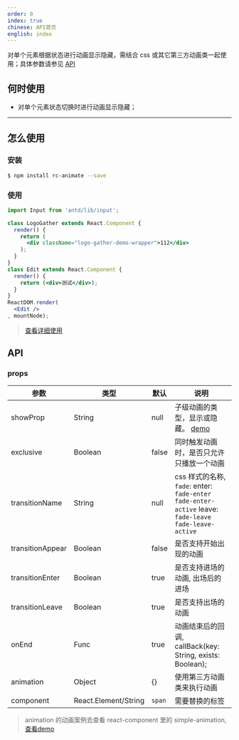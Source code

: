```yaml
---
order: 0
index: true
chinese: API首页
english: index
---
```


对单个元素根据状态进行动画显示隐藏，需结合 css 或其它第三方动画类一起使用；具体参数请参见 [API](/api/animate)

## 何时使用

- 对单个元素状态切换时进行动画显示隐藏；

---

## 怎么使用

### 安装

```bash
$ npm install rc-animate --save
```

### 使用

```jsx harmony
import Input from 'antd/lib/input';

class LogoGather extends React.Component {
  render() {
    return (
      <div className="logo-gather-demo-wrapper">112</div>
    );
  }
}
class Edit extends React.Component {
  render() {
    return (<div>测试</div>);
  }
}
ReactDOM.render(
  <Edit />
, mountNode);
```

> [查看详细使用](https://github.com/react-component/animate/blob/master/docs/zh-cn/intro.md)

## API

### props 

|   参数    |   类型   |   默认  |   说明     |
|-----------|----------|------------|-------------------|
| showProp  | String   |  null      | 子级动画的类型，显示或隐藏。 [demo](http://react-component.github.io/animate/examples/hide-todo.html) |
| exclusive | Boolean  |  false     | 同时触发动画时，是否只允许只播放一个动画 |
| transitionName | String  |  null  | css 样式的名称, `fade`: enter: `fade-enter fade-enter-active` leave: `fade-leave fade-leave-active` | 
| transitionAppear | Boolean | false | 是否支持开始出现的动画 |
| transitionEnter  | Boolean | true  | 是否支持进场的动画, 出场后的进场 |
| transitionLeave  | Boolean | true  | 是否支持出场的动画   |
| onEnd     | Func     |  true    | 动画结束后的回调, callBack(key: String, exists: Boolean); |
| animation | Object   | {}         |  使用第三方动画类来执行动画 |
| component | React.Element/String   | `span` | 需要替换的标签  |

> animation 的动画案例去查看 react-component 里的 simple-animation, [查看demo](http://react-component.github.io/animate/)
